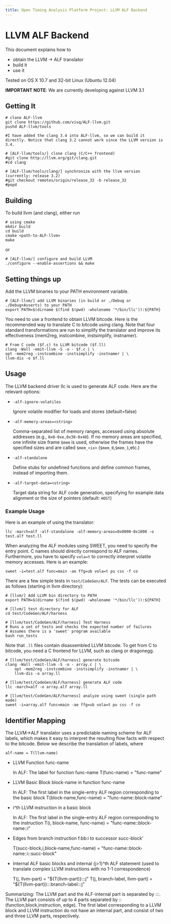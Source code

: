 ```yaml
---
title: Open Timing Analysis Platform Project: LLVM ALF Backend
---
```


LLVM ALF Backend
================

This document explains how to

 * obtain the LLVM -> ALF translator
 * build it
 * use it

Tested on OS X 10.7 and 32-bit Linux (Ubuntu 12.04)

__IMPORTANT NOTE__: We are currently developing against LLVM 3.1

Getting It
----------

    # clone ALF-llvm
    git clone https://github.com/visq/ALF-llvm.git
    pushd ALF-llvm/tools

    #I have added the clang 3.4 into ALF-llvm, so we can build it directly. Notice that clang 3.2 cannot work since the LLVM version is 3.4. 

    # [ALF-llvm/tools/] clone clang (C/C++ frontend)
    #git clone http://llvm.org/git/clang.git
    #cd clang

    # [ALF-llvm/tools/clang/] synchronize with the llvm version (currently: release 3.2)
    #git checkout remotes/origin/release_32 -b release_32
    #popd



Building
--------

To build llvm (and clang), either run

    # using cmake
    mkdir build
    cd build
    cmake <path-to-ALF-llvm>
    make

or

    # [ALF-llvm/] configure and build LLVM
    ./configure --enable-assertions && make

Setting things up
-----------------

Add the LLVM binaries to your PATH environment variable.

    # [ALF-llvm/] add LLVM binaries (in build or ./Debug or ./Debug+Asserts) to your PATH
    export PATH=$(dirname $(find $(pwd) -wholename '*/bin/llc')):${PATH}

You need to use a frontend to obtain LLVM bitcode. Here is the recommended way
to translate C to bitcode using clang. Note that four standard transformations
are run to simplify the translator and improve its effectiveness (mem2reg,
instcombine, instsimplify, instnamer).

    # From C code ($f.c) to LLVM bitcode ($f.ll)
    clang -Wall -emit-llvm -S -o - $f.c | \
    opt -mem2reg -instcombine -instsimplify -instnamer | \
    llvm-dis -o $f.ll

Usage
-----

The LLVM backend driver llc is used to generate ALF code.
Here are the relevant options:

* `-alf-ignore-volatiles`

  Ignore volatile modifier for loads and stores (default=false)

* `-alf-memory-areas=<string>`

  Comma-separated list of memory ranges, accessed using absolute addresses
  (e.g., `0x0-0xe,0x30-0x40`).
  If no memory areas are specified, one infinite size frame `$mem` is used,
  otherwise the frames have the specified sizes and are called `$mem_<ix>`
  (`$mem_0`,`$mem_1`,etc.)

* `-alf-standalone`

  Define stubs for undefined functions and define common frames, instead of
  importing them.

* `-alf-target-data=<string>`

  Target data string for ALF code generation, specifying for example
  data alignment or the size of pointers (default: `HOST`)

### Example Usage

Here is an example of using the translator:

    llc -march=alf -alf-standalone -alf-memory-areas=0x0000-0x1000 -o test.alf test.ll

When analyzing the ALF modules using SWEET, you need to specify the entry point. C names should directly correspond to ALF names. Furthermore, you have to specify `vola=t` to correctly interpret volatile memory accesses.
Here is an example:

    sweet -i=test.alf func=main -ae ffg=ub vola=t pu css -f co

There are a few simple tests in `test/CodeGen/ALF`.
The tests can be executed as follows (starting in llvm directory):

    # [llvm/] Add LLVM bin directory to PATH
    export PATH=$(dirname $(find $(pwd) -wholename '*/bin/llc')):${PATH}

    # [llvm/] test directory for ALF
    cd test/CodeGen/ALF/harness

    # [llvm/test/CodeGen/ALF/harness] Test Harness
    # Runs a set of tests and checks the expected number of failures
    # Assumes there is a 'sweet' program available
    bash run_tests


Note that `.ll` files contain disassembled LLVM bitcode. To get from C to bitcode,
you need a C frontend for LLVM, such as clang or dragonegg.

    # [llvm/test/CodeGen/ALF/harness] generate bitcode
    clang -Wall -emit-llvm -S -o - array.c | \
        opt -mem2reg -instcombine -instsimplify -instnamer | \
        llvm-dis -o array.ll

    # [llvm/test/CodeGen/ALF/harness] generate ALF code
    llc -march=alf -o array.alf array.ll

    # [llvm/test/CodeGen/ALF/harness] analyze using sweet (single path mode)
    sweet -i=array.alf func=main -ae ffg=ub vola=t pu css -f co

Identifier Mapping
------------------

The LLVM->ALF translator uses a predictable naming scheme for ALF labels,
which makes it easy to interpret the resulting flow facts with respect to
the bitcode. Below we describe the translation of labels, where

    alf-name = T(llvm-name)

* LLVM Function func-name

  In ALF: The label for function func-name
  T(func-name) = "func-name"

* LLVM Basic Block block-name in function func-name

  In ALF: The first label in the single-entry ALF region corresponding to
          the basic block
  T(block-name,func-name) = "func-name::block-name"

* i^th LLVM instruction in a basic block
  
  In ALF: The first label in the single-entry ALF region corresponding
          to the instruction
  T(i, block-name, func-name) = "func-name::block-name::i"

* Edges from branch instruction f:bb:i to successor succ-block'

  T(succ-block,i,block-name,func-name) = "func-name::block-name::i::succ-block"

* Internal ALF basic blocks and internal (j>1)^th ALF statement
  (used to translate complex LLVM instructions with no 1-1 correspondence)

  T(j, llvm-part)               = "${T(llvm-part)}:::j"
  T(j, branch-label, llvm-part) = "${T(llvm-part)}:::branch-label:::j"

Summarizing: The LLVM part and the ALF-internal part is separated by :::. The
LLVM part consists of up to 4 parts separated by :: (function,block,instruction, 
edge). The first label corresponding to a LLVM block and LLVM instruction do not 
have an internal part, and consist of two and three LLVM parts, respectively.
